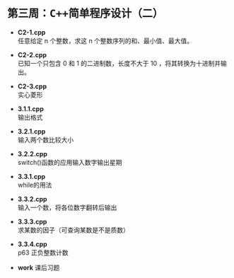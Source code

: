 # `第三周：C++简单程序设计（二）`

* **C2-1.cpp**  
任意给定 n 个整数，求这 n 个整数序列的和、最小值、最大值。  
  
* **C2-2.cpp**  
已知一个只包含 0 和 1 的二进制数，长度不大于 10 ，将其转换为十进制并输出。 
  
* **C2-3.cpp**  
实心菱形  
  
* **3.1.1.cpp**  
输出格式  
  
* **3.2.1.cpp**  
输入两个数比较大小  
  
* **3.2.2.cpp**  
switch()函数的应用输入数字输出星期  
  
* **3.3.1.cpp**  
while的用法  
  
* **3.3.2.cpp**  
输入一个数，将各位数字翻转后输出  
  
* **3.3.3.cpp**  
求某数的因子（可查询某数是不是质数）  
  
* **3.3.4.cpp**  
p63 正负整数计数  
  
* **work**
课后习题
